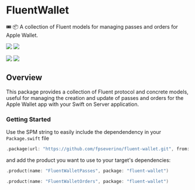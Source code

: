 # FluentWallet

🎟️ 📦 A collection of Fluent models for managing passes and orders for Apple Wallet.

[![](https://img.shields.io/endpoint?url=https%3A%2F%2Fswiftpackageindex.com%2Fapi%2Fpackages%2Ffpseverino%2Ffluent-wallet%2Fbadge%3Ftype%3Dswift-versions)](https://swiftpackageindex.com/fpseverino/fluent-wallet)
[![](https://img.shields.io/endpoint?url=https%3A%2F%2Fswiftpackageindex.com%2Fapi%2Fpackages%2Ffpseverino%2Ffluent-wallet%2Fbadge%3Ftype%3Dplatforms)](https://swiftpackageindex.com/fpseverino/fluent-wallet)

[![](https://img.shields.io/github/actions/workflow/status/fpseverino/fluent-wallet/test.yml?event=push&style=plastic&logo=github&label=tests&logoColor=%23ccc)](https://github.com/fpseverino/fluent-wallet/actions/workflows/test.yml)
[![](https://img.shields.io/codecov/c/github/fpseverino/fluent-wallet?style=plastic&logo=codecov&label=codecov)](https://codecov.io/github/fpseverino/fluent-wallet)

## Overview

This package provides a collection of Fluent protocol and concrete models, useful for managing the creation and update of passes and orders for the Apple Wallet app with your Swift on Server application.

### Getting Started

Use the SPM string to easily include the dependendency in your `Package.swift` file

```swift
.package(url: "https://github.com/fpseverino/fluent-wallet.git", from: "0.1.0")
```

and add the product you want to use to your target's dependencies:

```swift
.product(name: "FluentWalletPasses", package: "fluent-wallet")
```

```swift
.product(name: "FluentWalletOrders", package: "fluent-wallet")
```
